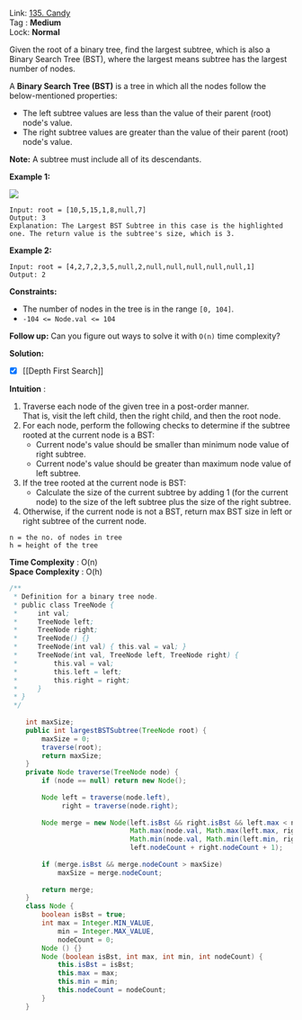 Link: [135. Candy](https://leetcode.com/problems/candy/) <br>
Tag : **Medium**<br>
Lock: **Normal**

Given the root of a binary tree, find the largest subtree, which is also a Binary Search Tree (BST), where the largest means subtree has the largest number of nodes.

A **Binary Search Tree (BST)** is a tree in which all the nodes follow the below-mentioned properties:

-   The left subtree values are less than the value of their parent (root) node's value.
-   The right subtree values are greater than the value of their parent (root) node's value.

**Note:** A subtree must include all of its descendants.

**Example 1:**

**![](https://assets.leetcode.com/uploads/2020/10/17/tmp.jpg)**
```
Input: root = [10,5,15,1,8,null,7]
Output: 3
Explanation: The Largest BST Subtree in this case is the highlighted one. The return value is the subtree's size, which is 3.
```

**Example 2:**
```
Input: root = [4,2,7,2,3,5,null,2,null,null,null,null,null,1]
Output: 2
```

**Constraints:**
-   The number of nodes in the tree is in the range `[0, 104]`.
-   `-104 <= Node.val <= 104`

**Follow up:** Can you figure out ways to solve it with `O(n)` time complexity?


**Solution:**

- [x] [[Depth First Search]]

**Intuition** :

1.  Traverse each node of the given tree in a post-order manner.  
    That is, visit the left child, then the right child, and then the root node.
2.  For each node, perform the following checks to determine if the subtree rooted at the current node is a BST:
    -   Current node's value should be smaller than minimum node value of right subtree.
    -   Current node's value should be greater than maximum node value of left subtree.
3.  If the tree rooted at the current node is BST:
    -   Calculate the size of the current subtree by adding 1 (for the current node) to the size of the left subtree plus the size of the right subtree.
4.  Otherwise, if the current node is not a BST, return max BST size in left or right subtree of the current node.

```
n = the no. of nodes in tree
h = height of the tree
```
**Time Complexity** : O(n)<br>
**Space Complexity** : O(h)

```java
/**
 * Definition for a binary tree node.
 * public class TreeNode {
 *     int val;
 *     TreeNode left;
 *     TreeNode right;
 *     TreeNode() {}
 *     TreeNode(int val) { this.val = val; }
 *     TreeNode(int val, TreeNode left, TreeNode right) {
 *         this.val = val;
 *         this.left = left;
 *         this.right = right;
 *     }
 * }
 */
 
	int maxSize;
    public int largestBSTSubtree(TreeNode root) {
        maxSize = 0;
        traverse(root);
        return maxSize;
    }
    private Node traverse(TreeNode node) {
        if (node == null) return new Node();
        
        Node left = traverse(node.left),
             right = traverse(node.right);
        
        Node merge = new Node(left.isBst && right.isBst && left.max < node.val && node.val < right.min,
                              Math.max(node.val, Math.max(left.max, right.max)),
                              Math.min(node.val, Math.min(left.min, right.min)),
                              left.nodeCount + right.nodeCount + 1);
        
        if (merge.isBst && merge.nodeCount > maxSize)
            maxSize = merge.nodeCount;
        
        return merge;
    }
    class Node {
        boolean isBst = true;
        int max = Integer.MIN_VALUE,
            min = Integer.MAX_VALUE,
            nodeCount = 0;
        Node () {}
        Node (boolean isBst, int max, int min, int nodeCount) {
            this.isBst = isBst;
            this.max = max;
            this.min = min;
            this.nodeCount = nodeCount;
        }
    }
```
